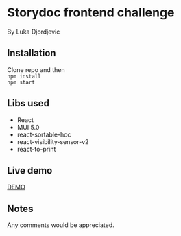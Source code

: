 # Storydoc frontend challenge
By Luka Djordjevic

## Installation

Clone repo and then<br>
`npm install`<br>
`npm start`

## Libs used
- React
- MUI 5.0
- react-sortable-hoc
- react-visibility-sensor-v2
- react-to-print

## Live demo
<a href="https://lukadjordjevic.github.io/" rel="noopener noreferrer" target="_blank">DEMO</a>

## Notes

Any comments would be appreciated.
